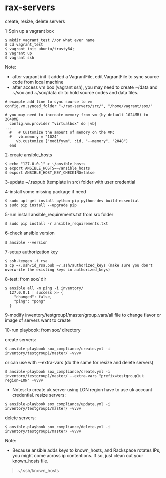 # rax-servers
create, resize, delete servers

1-Spin up a vagrant box
````
$ mkdir vagrant_test //or what ever name
$ cd vagrant_test
$ vagrant init ubuntu/trusty64;
$ vagrant up
$ vagrant ssh
````
Note: 
+ after vagrant init it added a VagrantFile, edit VagrantFile to sync source code from local machine
+ after access vm box (vagrant ssh), you may need to create ~/data and ~/sox and ~/sox/data dir to hold source codes and data files.
````
# example add line to sync source to vm
config.vm.synced_folder "~/rax-servers/src/", "/home/vagrant/sox/"

# you may need to increate memory from vm (by default 1024MB) to 2048MB
  config.vm.provider "virtualbox" do |vb|
...
  #   # Customize the amount of memory on the VM:
  #   vb.memory = "1024"
     vb.customize ["modifyvm", :id, "--memory", "2048"]
  end
````
2-create ansible_hosts
````
$ echo "127.0.0.1" > ~/ansible_hosts  
$ export ANSIBLE_HOSTS=~/ansible_hosts
$ export ANSIBLE_HOST_KEY_CHECKING=false
````
3-update ~/.raxpub (template in src) folder with user credential 

4-install some missing package if need
````
$ sudo apt-get install python-pip python-dev build-essential
$ sudo pip install --upgrade pip
```` 
5-run install ansible_requirements.txt from src folder
````
$ sudo pip install -r ansible_requirements.txt
````
6-check ansible version
````
$ ansible --version
```` 
7-setup authorization key
````
$ ssh-keygen -t rsa
$ cp ~/.ssh/id_rsa.pub ~/.ssh/authorized_keys (make sure you don't overwrite the existing keys in authorized_keys)
````
8-test: from sox/ dir
````
$ ansible all -m ping -i inventory/
  127.0.0.1 | success >> {
    "changed": false, 
    "ping": "pong"
  }
````
9-modify inventory/testgroup1/master/group_vars/all file to change flavor or image of servers want to create

10-run playbook: from sox/ directory

  create servers:
````
$ ansible-playbook sox_compliance/create.yml -i inventory/testgroup1/master/ -vvvv
````
  or can use with --extra-vars (do the same for resize and delete servers)
````
$ ansible-playbook sox_compliance/create.yml -i inventory/testgroup1/master/ --extra-vars "prefix=testgroup1uk region=LON" -vvvv
````
+ Notes: to create uk server using LON region have to use uk account credential.
  resize servers:
````
$ ansible-playbook sox_compliance/update.yml -i inventory/testgroup1/master/ -vvvv
```` 
  delete servers:
````
$ ansible-playbook sox_compliance/delete.yml -i inventory/testgroup1/master/ -vvvv
````
Note:
+ Because ansible adds keys to known_hosts, and Rackspace rotates IPs, you might come across ip contentions. If so, just clean out your known_hosts file.

> ~/.ssh/known_hosts
